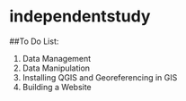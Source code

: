 # independentstudy

##To Do List:

1. Data Management
2. Data Manipulation
3. Installing QGIS and Georeferencing in GIS
4. Building a Website
